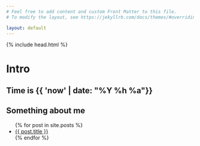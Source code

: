 ```yaml
---
# Feel free to add content and custom Front Matter to this file.
# To modify the layout, see https://jekyllrb.com/docs/themes/#overriding-theme-defaults

layout: default
---
```

{% include head.html %}

# Intro

## Time is {{ 'now' | date: "%Y %h %a"}} 

## Something about me

<ul>
  {% for post in site.posts %}
    <li>
      <a target="_blank" href="{{ post.url }}">{{ post.title }}</a>
    </li>
  {% endfor %}
</ul>


